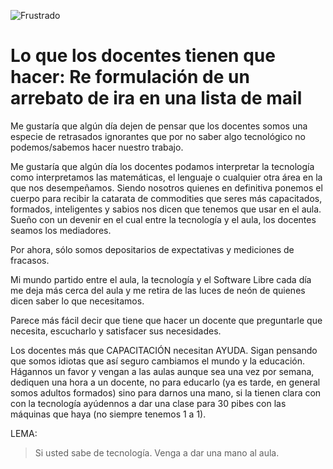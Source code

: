 ![Frustrado](http://media0.giphy.com/media/OOezqqxPB8aJ2/giphy.gif "Frustrado")

# Lo que los docentes tienen que hacer: Re formulación de un arrebato de ira en una lista de mail

Me gustaría que algún día dejen de pensar que los docentes somos una especie de retrasados ignorantes que por no saber algo tecnológico no podemos/sabemos hacer nuestro trabajo.

Me gustaría que algún día los docentes podamos interpretar la tecnología como interpretamos las matemáticas, el lenguaje o cualquier otra área en la que nos desempeñamos. Siendo nosotros quienes en definitiva ponemos el cuerpo para recibir la catarata de commodities que seres más capacitados, formados, inteligentes y sabios nos dicen que tenemos que usar en el aula. Sueño con un devenir en el cual entre la tecnología y el aula, los docentes seamos los mediadores.

Por ahora, sólo somos depositarios de expectativas y mediciones de fracasos.

Mi mundo partido entre el aula, la tecnología y el Software Libre cada día me deja más cerca del aula y me retira de las luces de neón de quienes dicen saber lo que necesitamos.

Parece más fácil decir que tiene que hacer un docente que preguntarle que necesita, escucharlo y satisfacer sus necesidades.

Los docentes más que CAPACITACIÓN necesitan AYUDA. Sigan pensando que somos idiotas que así seguro cambiamos el mundo y la educación.
Hágannos un favor y vengan a las aulas aunque sea una vez por semana, dediquen una hora a un docente, no para educarlo (ya es tarde, en general somos adultos formados) sino para darnos una mano, si la tienen clara con con la tecnología ayúdennos a dar una clase para 30 pibes con las máquinas que haya (no siempre tenemos 1 a 1).

LEMA:

> Si usted sabe de tecnología. Venga a dar una mano al aula.
